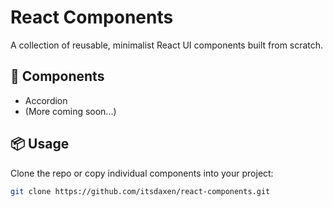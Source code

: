 # React Components

A collection of reusable, minimalist React UI components built from scratch.

## 🚀 Components

- Accordion
- (More coming soon...)

## 📦 Usage

Clone the repo or copy individual components into your project:

```bash
git clone https://github.com/itsdaxen/react-components.git
